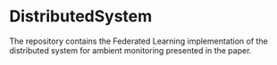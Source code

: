 # DistributedSystem
The repository contains the Federated Learning implementation of the distributed system for ambient monitoring presented in the paper.
